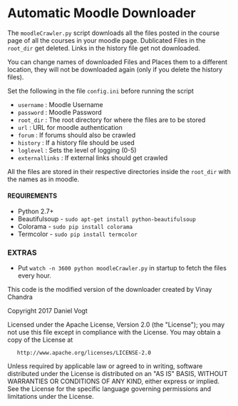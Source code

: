 # Automatic Moodle Downloader

The `moodleCrawler.py` script downloads all the files posted in the course page of all the courses in your moodle page.
Dublicated Files in the `root_dir` get deleted. Links in the history file get not downloaded.

You can change names of downloaded Files and Places them to a different location, they will not be downloaded again (only if you delete the history files).

Set the following in the file `config.ini` before running the script

- `username` : Moodle Username
- `password` : Moodle Password
- `root_dir` : The root directory for where the files are to be stored
- `url` : URL for moodle authentication
- `forum` : If forums should also be crawled
- `history` : If a history file should be used
- `loglevel` : Sets the level of logging (0-5)
- `externallinks` : If external links should get crawled

All the files are stored in their respective directories inside the `root_dir` with the names as in moodle.


#### REQUIREMENTS

- Python 2.7+
- Beautifulsoup - `sudo apt-get install python-beautifulsoup`
- Colorama - `sudo pip install colorama`
- Termcolor - `sudo pip install termcolor`

### EXTRAS

- Put `watch -n 3600 python moodleCrawler.py` in startup to fetch the files every hour.



This code is the modified version of the downloader created by Vinay Chandra



  Copyright 2017 Daniel Vogt

   Licensed under the Apache License, Version 2.0 (the "License");
   you may not use this file except in compliance with the License.
   You may obtain a copy of the License at

       http://www.apache.org/licenses/LICENSE-2.0

   Unless required by applicable law or agreed to in writing, software
   distributed under the License is distributed on an "AS IS" BASIS,
   WITHOUT WARRANTIES OR CONDITIONS OF ANY KIND, either express or implied.
   See the License for the specific language governing permissions and
   limitations under the License.
